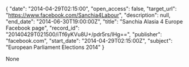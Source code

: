 {
  "date": "2014-04-29T02:15:00", 
  "open_access": false, 
  "target_url": "https://www.facebook.com/Sanchia4Labour", 
  "description": null, 
  "end_date": "2014-06-30T19:00:00Z", 
  "title": "Sanchia Alasia 4 Europe Facebook page", 
  "record_id": "20140429T021500/iTf6yKVu8U+/pdr5rs/lHg==", 
  "publisher": "facebook.com", 
  "start_date": "2014-04-29T02:15:00Z", 
  "subject": "European Parliament Elections 2014"
}

None